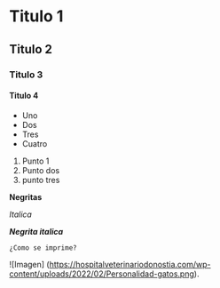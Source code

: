 # Titulo 1
## Titulo 2
### Titulo 3
#### Titulo 4

* Uno
* Dos
* Tres
* Cuatro

1. Punto 1
2. Punto dos
3. punto tres

**Negritas**

_Italica_

***Negrita italica***

```
¿Como se imprime?
```

![Imagen] (https://hospitalveterinariodonostia.com/wp-content/uploads/2022/02/Personalidad-gatos.png).
